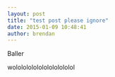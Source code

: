 ```yaml
---
layout: post
title: "test post please ignore"
date: 2015-01-09 10:48:41
author: brendan
---
```


Baller

wolololololololololololol
